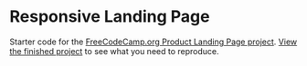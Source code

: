 # Responsive Landing Page

Starter code for the [FreeCodeCamp.org Product Landing Page project](https://www.freecodecamp.org/learn/responsive-web-design/responsive-web-design-projects/build-a-product-landing-page). [View the finished project](https://codepen.io/freeCodeCamp/full/RKRbwL) to see what you need to reproduce.


